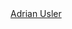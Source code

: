 <script src="https://platform.linkedin.com/badges/js/profile.js" async defer type="text/javascript"></script>
<div class="badge-base LI-profile-badge" data-locale="de_DE" data-size="medium" data-theme="light" data-type="VERTICAL" data-vanity="adrianusler" data-version="v1"><a class="badge-base__link LI-simple-link" href="https://de.linkedin.com/in/adrianusler?trk=profile-badge">Adrian Usler</a></div>